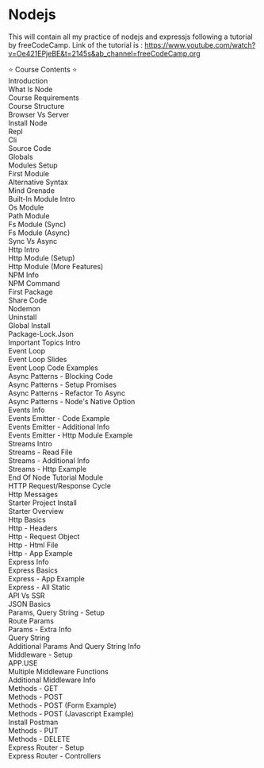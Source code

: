 # Nodejs

This will contain all my practice of nodejs and expressjs following a tutorial by freeCodeCamp.
Link of the tutorial is : https://www.youtube.com/watch?v=Oe421EPjeBE&t=2145s&ab_channel=freeCodeCamp.org  

⭐️ Course Contents ⭐️  
Introduction   
What Is Node   
Course Requirements   
Course Structure  
Browser Vs Server   
Install Node   
Repl   
Cli   
Source Code   
Globals   
Modules Setup   
First Module   
Alternative Syntax  
Mind Grenade   
Built-In Module Intro   
Os Module   
Path Module  
Fs Module (Sync)  
Fs Module (Async)  
Sync Vs Async  
Http Intro  
Http Module (Setup)  
Http Module (More Features)  
NPM Info  
NPM Command  
First Package  
Share Code  
Nodemon  
Uninstall  
Global Install  
Package-Lock.Json  
Important Topics Intro  
Event Loop  
Event Loop Slides  
Event Loop Code Examples  
Async Patterns - Blocking Code  
Async Patterns - Setup Promises  
Async Patterns - Refactor To Async  
Async Patterns - Node's Native Option  
Events Info  
Events Emitter - Code Example  
Events Emitter - Additional Info  
Events Emitter - Http Module Example  
Streams Intro  
Streams - Read File  
Streams - Additional Info  
Streams - Http Example  
End Of Node Tutorial Module  
HTTP Request/Response Cycle  
Http Messages  
Starter Project Install  
Starter Overview  
Http Basics  
Http - Headers  
Http - Request Object  
Http - Html File  
Http - App Example  
Express Info  
Express Basics  
Express - App Example  
Express - All Static  
API Vs SSR  
JSON Basics  
Params, Query String - Setup  
Route Params  
Params - Extra Info  
Query String  
Additional Params And Query String Info  
Middleware - Setup  
APP.USE  
Multiple Middleware Functions  
Additional Middleware Info  
Methods - GET  
Methods - POST  
Methods - POST (Form Example)  
Methods - POST (Javascript Example)  
Install Postman  
Methods - PUT   
Methods - DELETE  
Express Router - Setup  
Express Router - Controllers  
